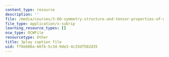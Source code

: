 ```yaml
---
content_type: resource
description: ''
file: /media/courses/3-60-symmetry-structure-and-tensor-properties-of-materials-fall-2005/ff8e680a66fb5c349de34c33df582d35_Bd4Q4Dl4brc.vtt
file_type: application/x-subrip
learning_resource_types: []
ocw_type: OCWFile
resourcetype: Other
title: 3play caption file
uid: ff8e680a-66fb-5c34-9de3-4c33df582d35
---
```

